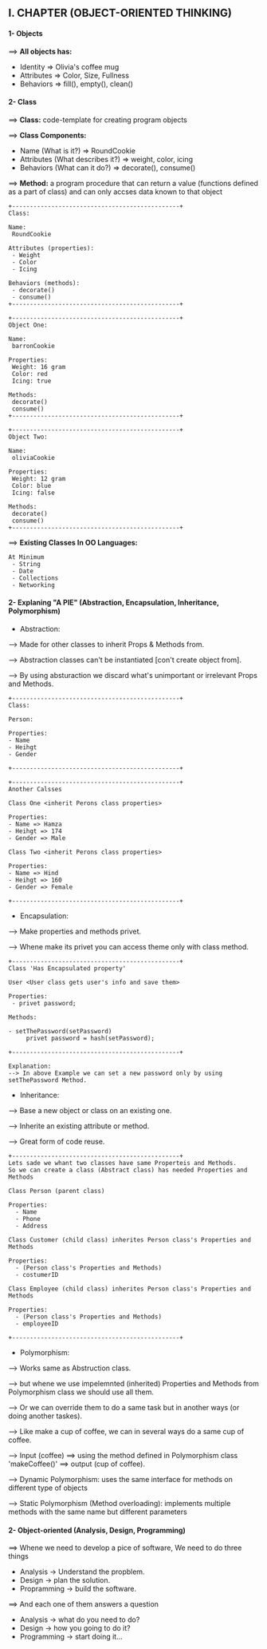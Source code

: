 ## I. CHAPTER (OBJECT-ORIENTED THINKING)

#### 1- Objects

==> **All objects has:**

- Identity => Olivia's coffee mug
- Attributes => Color, Size, Fullness
- Behaviors => fill(), empty(), clean()

#### 2- Class

==> **Class:** code-template for creating program objects

==> **Class Components:**
 
 - Name (What is it?) => RoundCookie
 - Attributes (What describes it?) => weight, color, icing
 - Behaviors (What can it do?) => decorate(), consume()
 
 ==> **Method:** a program procedure that can return a value (functions defined as a part of class) and can only accses data known to that object
 
 ```
+-----------------------------------------------+
Class:
 
 Name: 
  RoundCookie
            
 Attributes (properties): 
  - Weight
  - Color
  - Icing
    
 Behaviors (methods):             
  - decorate()
  - consume()
+-----------------------------------------------+

+-----------------------------------------------+
Object One:

 Name: 
  barronCookie
            
 Properties:
  Weight: 16 gram
  Color: red
  Icing: true
    
 Methods:           
  decorate()
  consume()
+-----------------------------------------------+

+-----------------------------------------------+
Object Two:

 Name: 
  oliviaCookie
            
 Properties:
  Weight: 12 gram
  Color: blue
  Icing: false
    
 Methods:           
  decorate()
  consume()
+-----------------------------------------------+
```

 ==> **Existing Classes In OO Languages:** 
 
 ```
 At Minimum
  - String
  - Date
  - Collections
  - Networking
 ```

#### 2- Explaning "A PIE" (Abstraction, Encapsulation, Inheritance, Polymorphism)


- Abstraction:
 
--> Made for other classes to inherit Props & Methods from.

--> Abstraction classes can't be instantiated [con't create object from].

--> By using absturaction we discard what's unimportant or irrelevant Props and Methods.

  ```
+-----------------------------------------------+
Class:
 
 Person: 
            
Properties: 
  - Name
  - Heihgt
  - Gender
    
+-----------------------------------------------+

+-----------------------------------------------+
Another Calsses

Class One <inherit Perons class properties>
            
Properties: 
  - Name => Hamza
  - Heihgt => 174
  - Gender => Male
    
Class Two <inherit Perons class properties>
            
Properties: 
  - Name => Hind
  - Heihgt => 160
  - Gender => Female
    
+-----------------------------------------------+

 ```
 
 - Encapsulation:
 
--> Make properties and methods privet.

--> Whene make its privet you can access theme only with class method.


 ```
+-----------------------------------------------+
Class 'Has Encapsulated property'

User <User class gets user's info and save them>
            
Properties: 
  - privet password;
    
Methods:

- setThePassword(setPassword)
      privet password = hash(setPassword);
 
+-----------------------------------------------+

 Explanation:
 --> In above Example we can set a new password only by using setThePassword Method.
 ```

 - Inheritance:
 
--> Base a new object or class on an existing one.

--> Inherite an existing attribute or method.

--> Great form of code reuse.

```
+-----------------------------------------------+
Lets sade we whant two classes have same Properteis and Methods.
So we can create a class (Abstract class) has needed Properties and Methods

Class Person (parent class)

Properties: 
  - Name
  - Phone
  - Address

Class Customer (child class) inherites Person class's Properties and Methods
            
Properties: 
  - (Person class's Properties and Methods)
  - costumerID
    
Class Employee (child class) inherites Person class's Properties and Methods
            
Properties: 
  - (Person class's Properties and Methods)
  - employeeID
 
+-----------------------------------------------+
 ```

- Polymorphism:
 
--> Works same as Abstruction class.

--> but whene we use impelemnted (inherited) Properties and Methods from Polymorphism class we should use all them.

--> Or we can override them to do a same task but in another ways (or doing another taskes).

--> Like make a cup of coffee, we can in several ways do a same cup of coffee.

--> Input (coffee) ==> using the method defined in Polymorphism class 'makeCoffee()' ==> output (cup of coffee).

--> Dynamic Polymorphism: uses the same interface for methods on different type of objects

--> Static Polymorphism (Method overloading): implements multiple methods with the same name but different parameters

#### 2- Object-oriented (Analysis, Design, Programming)

==> Whene we need to develop a pice of software, We need to do three things

- Analysis -> Understand the propblem.
- Design   -> plan the solution.
- Propramming -> build the software.

==> And each one of them answers a question

- Analysis -> what do you need to do?
- Design -> how you going to do it?
- Programming -> start doing it...
